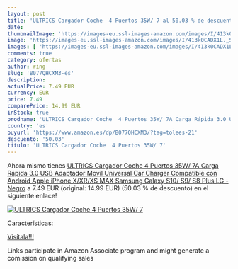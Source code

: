 ```yaml
---
layout: post
title: 'ULTRICS Cargador Coche  4 Puertos 35W/ 7 al 50.03 % de descuento'
date: 
thumbnailImage: 'https://images-eu.ssl-images-amazon.com/images/I/413k0CADX1L._SL200_.jpg'
image: 'https://images-eu.ssl-images-amazon.com/images/I/413k0CADX1L._SL200_.jpg'
images: [ 'https://images-eu.ssl-images-amazon.com/images/I/413k0CADX1L._SL200_.jpg' ]
comments: true
category: ofertas
author: ring
slug: 'B077QHCXM3-es'
description:
actualPrice: 7.49 EUR
currency: EUR
price: 7.49
comparePrice: 14.99 EUR
inStock: true
prodname: 'ULTRICS Cargador Coche  4 Puertos 35W/ 7A Carga Rápida 3.0 USB Adaptador Movil  Universal Car Charger Compatible con Android Apple iPhone X/XR/XS MAX Samsung Galaxy S10/ S9/ S8 Plus LG - Negro'
country: 'es'
buyurl: 'https://www.amazon.es/dp/B077QHCXM3/?tag=tolees-21'
descuento: '50.03'
titulo: 'ULTRICS Cargador Coche  4 Puertos 35W/ 7'
---
```


Ahora mismo tienes [ULTRICS Cargador Coche  4 Puertos 35W/ 7A Carga Rápida 3.0 USB Adaptador Movil  Universal Car Charger Compatible con Android Apple iPhone X/XR/XS MAX Samsung Galaxy S10/ S9/ S8 Plus LG - Negro](https://www.amazon.es/dp/B077QHCXM3/?tag=tolees-21) a 7.49 EUR (original: 14.99 EUR) (50.03 %  de descuento) en el siguiente enlace!

[![ULTRICS Cargador Coche  4 Puertos 35W/ 7](https://images-eu.ssl-images-amazon.com/images/I/413k0CADX1L._SL200_.jpg)](https://www.amazon.es/dp/B077QHCXM3/?tag=tolees-21)

Características:


[Visítala!!!](https://www.amazon.es/dp/B077QHCXM3/?tag=tolees-21)

Links participate in Amazon Associate program and might generate a comission on qualifying sales
